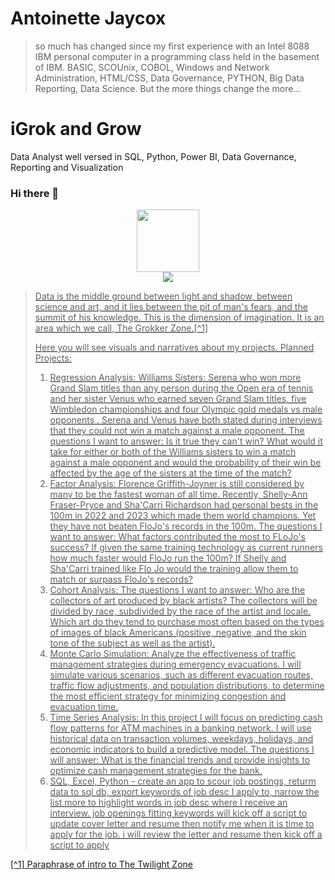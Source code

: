 # Antoinette Jaycox 
> so much has changed since my first experience with an Intel 8088 IBM personal computer in a programming class held in the basement of IBM. 
BASIC, SCOUnix, COBOL, Windows and Network Administration, HTML/CSS, Data Governance, PYTHON, Big Data Reporting, Data Science. But the more things change the more...

# **iGrok and Grow**



Data Analyst well versed in SQL, Python, Power BI, Data Governance, Reporting and Visualization


### Hi there 👋

<!--
Here are some ideas to get you started:
- 🤔 I’m looking for help with ...
- 💬 Ask me about ...
-->
<div id = "header" align = "center">
  <img src = "https://media.giphy.com/media/JWuBH9rCO2uZuHBFpm/giphy.gif" width = "100" />
 </div>
<div id = "badges"  align = "center">
  <a href = "https://www.linkedin.com/in/antoinettejaycox/">
   <img src = "https://img.shields.io/badge/LinkedIn-blue?logo=linkedin&logoColor=white&style=for-the-badge">
   </a> <br>
  <a href = "https://komarev.com/ghpvc/?username=iGrokandGrow"/>
   <img src="https://komarev.com/ghpvc/?username=your-github-username&style=flat-square&color=blue" alt=""/>
</div>

> Data is the middle ground between light and shadow, between science and art, and it lies between the pit of man's fears, and the summit of his knowledge. This is the dimension of imagination. It is an area which we call, The Grokker Zone.[^1]
> 
> Here you will see visuals and narratives about my projects.
> Planned Projects:
>  1. Regression Analysis: Williams Sisters: Serena who won more Grand Slam titles than any person during the Open era of tennis and her sister Venus who earned seven Grand Slam titles, five Wimbledon championships and four Olympic gold medals vs male opponents . Serena and Venus have both stated during interviews that they could not win a match against a male opponent. The questions I want to answer: Is it true they can't win? What would it take for either or both of the Williams sisters to win a match against a male opponent and would the probability of their win be affected by the age of the sisters at the time of the match?
> 2. Factor Analysis: Florence Griffith-Joyner is still considered by many to be the fastest woman of all time. Recently, Shelly-Ann Fraser-Pryce and Sha'Carri Richardson had personal bests in the 100m  in 2022 and 2023 which made them world champions. Yet they have not beaten FloJo's records in the 100m. The questions I want to answer: What factors contributed the most to FLoJo's success? If given the same training technology as current runners how much faster would FloJo run the 100m? If Shelly and Sha'Carri trained like Flo Jo would the training allow them to match or surpass FloJo's records?
> 3. Cohort Analysis: The questions I want to answer: Who are the collectors of art produced by black artists? The collectors will be divided by race, subdivided by the race of the artist and locale. Which art do they tend to purchase most often based on the types of images of black Americans (positive, negative, and the skin tone of the subject as well as the artist). 
> 4. Monte Carlo Simulation: Analyze the effectiveness of traffic management strategies during emergency evacuations. I will simulate various scenarios, such as different evacuation routes, traffic flow adjustments, and population distributions, to determine the most efficient strategy for minimizing congestion and evacuation time.
> 5. Time Series Analysis: In this project I will focus on predicting cash flow patterns for ATM machines in a banking network. I will use historical data on transaction volumes, weekdays, holidays, and economic indicators to build a predictive model. The questions I will answer: What is the financial trends and provide insights to optimize cash management strategies for the bank.
> 6. SQL, Excel, Python - create an app to scour job postings, returm data to sql db, export keywords of job desc I apply to, narrow the list more to highlight words in job desc where I receive an interview. job openings fitting keywords will kick off a script to update cover letter and resume then notify me when it is time to apply for the job. i will review the letter and resume then kick off a script to apply

<!--- 🔭 I’m currently working on ...
Insert readme.md from other repos I have. Make project name a link. SQL project, Excel, Monte Carlo Sim, classification, regression, NLP
add images -->


<!--- 🌱 I’m currently learning ... -->


<!-- 📫 How to reach me: ...
- 😄 Pronouns: ...
- ⚡ Fun fact: ...
-->
[^1] Paraphrase of intro to The Twilight Zone
